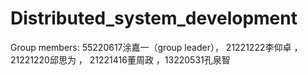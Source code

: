# Distributed_system_development
Group members:  55220617涂嘉一（group leader）， 21221222李仰卓 ， 21221220邱思为 ， 21221416董周政 ，13220531孔泉智
